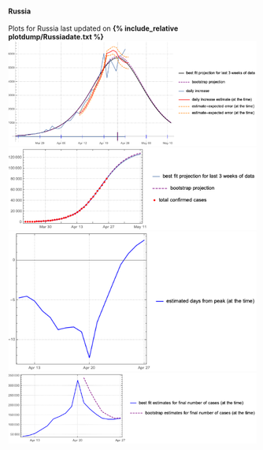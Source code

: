 #### Russia

Plots for Russia last updated on **{% include_relative plotdump/Russiadate.txt %}**
![](plotdump/Russiagraf.png)
![](plotdump/Russialoggraf.png)
![](plotdump/Russiadfgraf.png)
![](plotdump/Russiafinalplot.png)